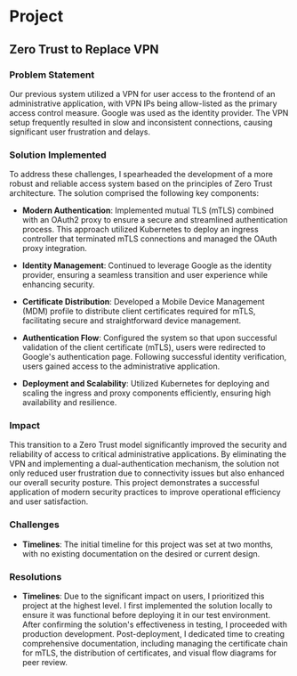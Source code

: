 # Project

## Zero Trust to Replace VPN

### Problem Statement

Our previous system utilized a VPN for user access to the frontend of an administrative application, with VPN IPs being allow-listed as the primary access control measure. Google was used as the identity provider. The VPN setup frequently resulted in slow and inconsistent connections, causing significant user frustration and delays.

### Solution Implemented

To address these challenges, I spearheaded the development of a more robust and reliable access system based on the principles of Zero Trust architecture. The solution comprised the following key components:

* **Modern Authentication**: Implemented mutual TLS (mTLS) combined with an OAuth2 proxy to ensure a secure and streamlined authentication process. This approach utilized Kubernetes to deploy an ingress controller that terminated mTLS connections and managed the OAuth proxy integration.
    
* **Identity Management**: Continued to leverage Google as the identity provider, ensuring a seamless transition and user experience while enhancing security.
    
* **Certificate Distribution**: Developed a Mobile Device Management (MDM) profile to distribute client certificates required for mTLS, facilitating secure and straightforward device management.
    
* **Authentication Flow**: Configured the system so that upon successful validation of the client certificate (mTLS), users were redirected to Google's authentication page. Following successful identity verification, users gained access to the administrative application.
   
* **Deployment and Scalability**: Utilized Kubernetes for deploying and scaling the ingress and proxy components efficiently, ensuring high availability and resilience.

### Impact

This transition to a Zero Trust model significantly improved the security and reliability of access to critical administrative applications. By eliminating the VPN and implementing a dual-authentication mechanism, the solution not only reduced user frustration due to connectivity issues but also enhanced our overall security posture. This project demonstrates a successful application of modern security practices to improve operational efficiency and user satisfaction.

### Challenges 

* **Timelines**: The initial timeline for this project was set at two months, with no existing documentation on the desired or current design.

### Resolutions

* **Timelines**: Due to the significant impact on users, I prioritized this project at the highest level. I first implemented the solution locally to ensure it was functional before deploying it in our test environment. After confirming the solution's effectiveness in testing, I proceeded with production development. Post-deployment, I dedicated time to creating comprehensive documentation, including managing the certificate chain for mTLS, the distribution of certificates, and visual flow diagrams for peer review.
